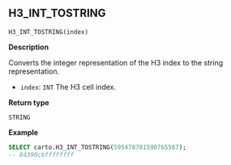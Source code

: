 ## H3_INT_TOSTRING

```sql:signature
H3_INT_TOSTRING(index)
```

**Description**

Converts the integer representation of the H3 index to the string representation.

* `index`: `INT` The H3 cell index.

**Return type**

`STRING`

**Example**

```sql
SELECT carto.H3_INT_TOSTRING(595478781590765567);
-- 84390cbffffffff
```
